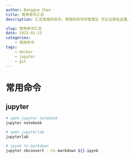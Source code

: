```yaml
---
author: Bangguo Chen
title: 常用命令汇总
description: 汇总常用的命令，常用的命令时常遗忘 可以记录在这里。

slug: 常用命令汇总
date: 2022-01-15
categories:
    - 常用命令
tags: 
    - docker
    - jupyter
    - git
---
```







# 常用命令


## jupyter
```sh
# open jupyter notebook
jupyter notebook 

# open jupyterlab
jupyterlab 

# ipynb to markdown
jupyter nbconvert --to markdown ${}.ipynb

```





